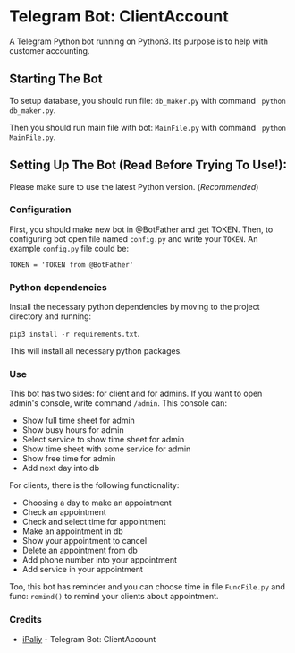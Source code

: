 # Telegram Bot: ClientAccount

A Telegram Python bot running on Python3. Its purpose is to help with customer accounting.


## Starting The Bot

To setup database, you should run file: `db_maker.py` with command ` python db_maker.py`.

Then you should run main file with bot: `MainFile.py` with command ` python MainFile.py`.


## Setting Up The Bot (Read Before Trying To Use!):
Please make sure to use the latest Python version. (*Recommended*)


### Configuration

First, you should make new bot in @BotFather and get TOKEN.
Then, to configuring bot open file named `config.py` and write your `TOKEN`.
An example `config.py` file could be:
```
TOKEN = 'TOKEN from @BotFather'
```


### Python dependencies

Install the necessary python dependencies by moving to the project directory and running:

`pip3 install -r requirements.txt`.

This will install all necessary python packages.

### Use

This bot has two sides: for client and for admins.
If you want to open admin's console, write command `/admin`. This console can:
- Show full time sheet for admin
- Show busy hours for admin
- Select service to show time sheet for admin
- Show time sheet with some service for admin
- Show free time for admin
- Add next day into db


For clients, there is the following functionality:

- Choosing a day to make an appointment
- Check an appointment
- Check and select time for appointment
- Make an appointment in db
- Show your appointment to cancel
- Delete an appointment from db
- Add phone number into your appointment
- Add service in your appointment

Too, this bot has reminder and you can choose time in file `FuncFile.py` and func: `remind()` to remind your clients about appointment.



### Credits

* [iPaliy](https://github.com/iPaliy) - Telegram Bot: ClientAccount